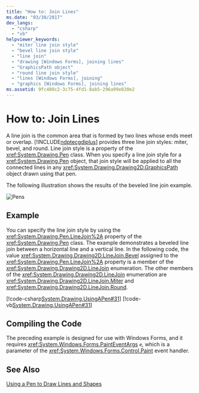 ```yaml
---
title: "How to: Join Lines"
ms.date: "03/30/2017"
dev_langs: 
  - "csharp"
  - "vb"
helpviewer_keywords: 
  - "miter line join style"
  - "bevel line join style"
  - "line join"
  - "drawing [Windows Forms], joining lines"
  - "GraphicsPath object"
  - "round line join style"
  - "lines [Windows Forms], joining"
  - "graphics [Windows Forms], joining lines"
ms.assetid: 9fc480c2-3c75-4fd1-8ab5-296a99e820e2
---
```

# How to: Join Lines
A line join is the common area that is formed by two lines whose ends meet or overlap. [!INCLUDE[ndptecgdiplus](../../../../includes/ndptecgdiplus-md.md)] provides three line join styles: miter, bevel, and round. Line join style is a property of the <xref:System.Drawing.Pen> class. When you specify a line join style for a <xref:System.Drawing.Pen> object, that join style will be applied to all the connected lines in any <xref:System.Drawing.Drawing2D.GraphicsPath> object drawn using that pen.  
  
 The following illustration shows the results of the beveled line join example.  
  
 ![Pens](../../../../docs/framework/winforms/advanced/media/pens5.gif "pens5")  
  
## Example  
 You can specify the line join style by using the <xref:System.Drawing.Pen.LineJoin%2A> property of the <xref:System.Drawing.Pen> class. The example demonstrates a beveled line join between a horizontal line and a vertical line. In the following code, the value <xref:System.Drawing.Drawing2D.LineJoin.Bevel> assigned to the <xref:System.Drawing.Pen.LineJoin%2A> property is a member of the <xref:System.Drawing.Drawing2D.LineJoin> enumeration. The other members of the <xref:System.Drawing.Drawing2D.LineJoin> enumeration are <xref:System.Drawing.Drawing2D.LineJoin.Miter> and <xref:System.Drawing.Drawing2D.LineJoin.Round>.  
  
 [!code-csharp[System.Drawing.UsingAPen#31](../../../../samples/snippets/csharp/VS_Snippets_Winforms/System.Drawing.UsingAPen/CS/Class1.cs#31)]
 [!code-vb[System.Drawing.UsingAPen#31](../../../../samples/snippets/visualbasic/VS_Snippets_Winforms/System.Drawing.UsingAPen/VB/Class1.vb#31)]  
  
## Compiling the Code  
 The preceding example is designed for use with Windows Forms, and it requires <xref:System.Windows.Forms.PaintEventArgs> `e`, which is a parameter of the <xref:System.Windows.Forms.Control.Paint> event handler.  
  
## See Also  
 [Using a Pen to Draw Lines and Shapes](../../../../docs/framework/winforms/advanced/using-a-pen-to-draw-lines-and-shapes.md)
